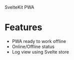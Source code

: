 SvelteKit PWA

# Features

- PWA ready to work offline
- Online/Offline status
- Log view using Svelte store
